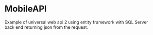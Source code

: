 # MobileAPI
Example of universal web api 2 using entity framework with SQL Server back end returning json from the request.
